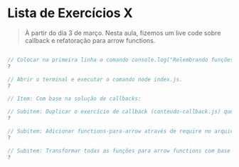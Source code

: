 # Lista de Exercícios X

> À partir do dia 3 de março. Nesta aula, fizemos um live code sobre callback e refatoração para arrow functions.

```js

// Colocar na primeira linha o comando console.log("Relembrando funções").
?

// Abrir o terminal e executar o comando node index.js.
?

// Item: Com base na solução de callbacks:

// Subitem: Duplicar o exercício de callback (conteudo-callback.js) que fizemos e renomear essa cópia para functions-para-arrow.js.
?

// Subitem: Adicionar functions-para-arrow através de require no arquivo index.js.
?

// Subitem: Transformar todas as funções para arrow functions com base nos exercícios que fizemos até agora.
?

```